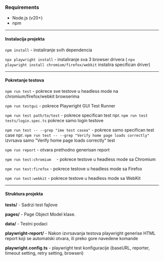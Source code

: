 ### Requirements

- Node.js (v20+)
- npm

---

#### Instalacija projekta

`npm install` - instaliranje svih dependencia

`npx playwright install` - instaliranje sva 3 browser drivera ( `npx playwright install chromium/firefox/webkit` instalira specifican driver)

---

#### Pokretanje testova

`npm run test` - pokrece sve testove u headless mode na chromium/firefox/webkit browserima

`npm run testgui` - pokrece Playwright GUI Test Runner

`npm run test path/to/test` - pokrece specifican test npr. `npm run test tests/login.spec.ts` pokrece samo login testove

`npm run test -- --grep "ime test casea"` - pokrece samo specifican test case npr. `npm run test -- --grep "Verify home page loads correctly"` izvrsava samo "Verify home page loads correctly" test

`npm run report` - otvara prethodno generisan report

`npm run test:chromium  ` - pokrece testove u headless mode sa Chromium

`npm run test:firefox` - pokrece testove u headless mode sa Firefox

`npm run test:webkit` - pokrece testove u headless mode sa WebKit

---

#### Struktura projekta

**tests/** - Sadrzi test fajlove

**pages/** - Page Object Model klase.

**data/** - Testni podaci

**playwright-report/** - Nakon izvrsavanja testova playwright generise HTML report koji se automatski otvara, ili preko gore navedene komande

**playwright.config.ts** - playwright test konfiguracije (baseURL, reporter, timeout setting, retry setting, browseri)
